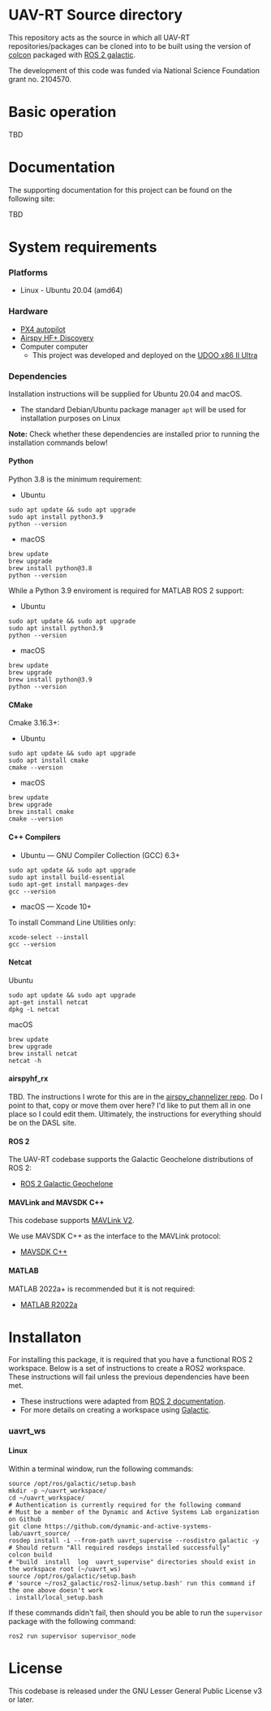# UAV-RT Source directory

This repository acts as the source in which all UAV-RT repositories/packages can be cloned into to be built using the version of [colcon](https://colcon.readthedocs.io/en/released/) packaged with [ROS 2 galactic](https://docs.ros.org/en/galactic/index.html).

The development of this code was funded via National Science Foundation grant no. 2104570.

# Basic operation

TBD

# Documentation

The supporting documentation for this project can be found on the following site:

TBD

# System requirements

### Platforms

- Linux - Ubuntu 20.04 (amd64)

### Hardware

- [PX4 autopilot](https://docs.px4.io/master/en/flight_controller/pixhawk4.html)
- [Airspy HF+ Discovery](https://airspy.com/airspy-hf-discovery/)
- Computer computer
  - This project was developed and deployed on the [UDOO x86 II Ultra](https://shop.udoo.org/en/udoo-x86-ii-ultra.html)

### Dependencies

Installation instructions will be supplied for Ubuntu 20.04 and macOS.

- The standard Debian/Ubuntu package manager `apt` will be used for installation purposes on Linux

**Note:** Check whether these dependencies are installed prior to running the installation commands below!

#### Python

Python 3.8 is the minimum requirement:

- Ubuntu

```
sudo apt update && sudo apt upgrade
sudo apt install python3.9
python --version
```

- macOS

```
brew update
brew upgrade
brew install python@3.8
python --version
```

While a Python 3.9 enviroment is required for MATLAB ROS 2 support:

- Ubuntu

```
sudo apt update && sudo apt upgrade
sudo apt install python3.9
python --version
```
- macOS

```
brew update
brew upgrade
brew install python@3.9
python --version
```

#### CMake

Cmake 3.16.3+:

- Ubuntu

```
sudo apt update && sudo apt upgrade
sudo apt install cmake
cmake --version
```

- macOS

```
brew update
brew upgrade
brew install cmake
cmake --version
```

#### C++ Compilers

- Ubuntu — GNU Compiler Collection (GCC) 6.3+

```
sudo apt update && sudo apt upgrade
sudo apt install build-essential
sudo apt-get install manpages-dev
gcc --version
```

- macOS — Xcode 10+

To install Command Line Utilities only:

```
xcode-select --install
gcc --version
```

#### Netcat

Ubuntu

```
sudo apt update && sudo apt upgrade
apt-get install netcat
dpkg -L netcat
```

macOS

```
brew update
brew upgrade
brew install netcat
netcat -h
```

#### airspyhf_rx

TBD. The instructions I wrote for this are in the [airspy_channelizer repo](https://github.com/dynamic-and-active-systems-lab/airspyhf_channelize#installing-airspyhf_rx). Do I point to that, copy or move them over here? I'd like to put them all in one place so I could edit them. Ultimately, the instructions for everything should be on the DASL site.

#### ROS 2

The UAV-RT codebase supports the Galactic Geochelone distributions of ROS 2:

- [ROS 2 Galactic Geochelone](https://docs.ros.org/en/galactic/Releases/Release-Galactic-Geochelone.html)

#### MAVLink and MAVSDK C++

This codebase supports [MAVLink V2](https://mavlink.io/en/guide/mavlink_2.html).

We use MAVSDK C++ as the interface to the MAVLink protocol:

- [MAVSDK C++](https://mavsdk.mavlink.io/main/en/cpp/)

#### MATLAB

MATLAB 2022a+ is recommended but it is not required:

- [MATLAB R2022a](https://www.mathworks.com/support/requirements/matlab-system-requirements.html)

# Installaton

For installing this package, it is required that you have a functional ROS 2 workspace. Below is a set of instructions to create a ROS2 workspace. These instructions will fail unless the previous dependencies have been met.

- These instructions were adapted from [ROS 2 documentation](https://docs.ros.org/).
- For more details on creating a workspace using [Galactic](https://docs.ros.org/en/galactic/Tutorials.html).

### uavrt_ws



#### Linux

Within a terminal window, run the following commands:

[//]: # ('source ~/ros2_galactic/ros2-linux/setup.bash' run this command if the one above doesn't work)  

```
source /opt/ros/galactic/setup.bash
mkdir -p ~/uavrt_workspace/
cd ~/uavrt_workspace/
# Authentication is currently required for the following command
# Must be a member of the Dynamic and Active Systems Lab organization on Github
git clone https://github.com/dynamic-and-active-systems-lab/uavrt_source/
rosdep install -i --from-path uavrt_supervise --rosdistro galactic -y
# Should return "All required rosdeps installed successfully"
colcon build
# "build  install  log  uavrt_supervise" directories should exist in the workspace root (~/uavrt_ws)
source /opt/ros/galactic/setup.bash
# 'source ~/ros2_galactic/ros2-linux/setup.bash' run this command if the one above doesn't work
. install/local_setup.bash
```

If these commands didn't fail, then should you be able to run the `supervisor` package with the following command:

```
ros2 run supervisor supervisor_node
```

# License

This codebase is released under the GNU Lesser General Public License v3 or later.
